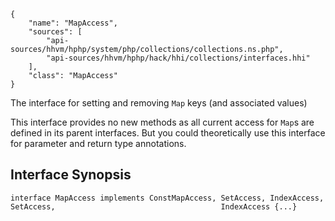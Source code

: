 ``` yamlmeta
{
    "name": "MapAccess",
    "sources": [
        "api-sources/hhvm/hphp/system/php/collections/collections.ns.php",
        "api-sources/hhvm/hphp/hack/hhi/collections/interfaces.hhi"
    ],
    "class": "MapAccess"
}
```




The interface for setting and removing ` Map ` keys (and associated values)




This interface provides no new methods as all current access for ` Map `s are
defined in its parent interfaces. But you could theoretically use this
interface for parameter and return type annotations.




## Interface Synopsis




``` Hack
interface MapAccess implements ConstMapAccess, SetAccess, IndexAccess,                                     SetAccess,                                     IndexAccess {...}
```



<!-- HHAPIDOC -->
